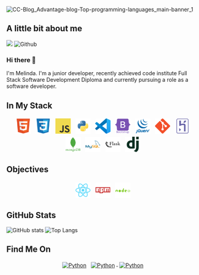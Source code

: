 ![CC-Blog_Advantage-blog-Top-programming-languages_main-banner_1](https://user-images.githubusercontent.com/64651250/131195748-2829fb5e-3464-466f-94f9-1788dcdb9d5e.jpeg)

## A little bit about me

![](https://visitor-badge.laobi.icu/badge?page_id=MelindaZhang2020.MelindaZhang2020)
![Github](https://img.shields.io/github/followers/MelindaZhang2020?label=Follow&style=social)

### Hi there 👋

I'm Melinda. I'm a junior developer, recently achieved code institute Full Stack Software Development Diploma and currently pursuing a role as a software developer. 

## In My Stack

<p align="center">
<img src="https://github.com/devicons/devicon/blob/master/icons/html5/html5-original.svg" alt="HTML5" height="40" style="vertical-align:top; margin:4px">
<img src="https://github.com/devicons/devicon/blob/master/icons/css3/css3-original.svg" alt="CSS3" height="40" style="vertical-align:top; margin:4px">
<img src="https://raw.githubusercontent.com/github/explore/80688e429a7d4ef2fca1e82350fe8e3517d3494d/topics/javascript/javascript.png" alt="Javascript" height="40" style="vertical-align:top; margin:4px">
<img src="https://raw.githubusercontent.com/github/explore/80688e429a7d4ef2fca1e82350fe8e3517d3494d/topics/python/python.png" alt="Python" height="40" style="vertical-align:top; margin:4px">
<img src="https://raw.githubusercontent.com/github/explore/80688e429a7d4ef2fca1e82350fe8e3517d3494d/topics/visual-studio-code/visual-studio-code.png" alt="VS Code" height="40" style="vertical-align:top; margin:4px">
<img src="https://github.com/devicons/devicon/blob/master/icons/bootstrap/bootstrap-plain-wordmark.svg" alt="Bootstrap" height="40" style="vertical-align:top; margin:4px">
<img src="https://github.com/devicons/devicon/blob/master/icons/jquery/jquery-plain-wordmark.svg" alt="jQuery" height="40" style="vertical-align:top; margin:4px">
<img src="https://github.com/devicons/devicon/blob/master/icons/git/git-original.svg" alt="Git" height="40" style="vertical-align:top; margin:4px">
<img src="https://github.com/devicons/devicon/blob/master/icons/heroku/heroku-original.svg" alt="Heroku" height="40" style="vertical-align:top; margin:4px">
<img src="https://github.com/devicons/devicon/blob/master/icons/mongodb/mongodb-plain-wordmark.svg" alt="MongoDB" height="40" style="vertical-align:top; margin:4px">
<img src="https://github.com/devicons/devicon/blob/master/icons/mysql/mysql-original-wordmark.svg" alt="MySQL" height="40" style="vertical-align:top; margin:4px">
<img src="https://github.com/devicons/devicon/blob/master/icons/flask/flask-original-wordmark.svg" alt="Flask" height="40" style="vertical-align:top; margin:4px">
<img src="https://github.com/devicons/devicon/blob/master/icons/django/django-plain.svg" alt="Django" height="40" style="vertical-align:top; margin:4px">
</p>

## Objectives

<p align="center">
<img src="https://github.com/devicons/devicon/blob/master/icons/react/react-original.svg" alt="React" height="40" style="vertical-align:top; margin:4px">
<img src="https://github.com/devicons/devicon/blob/master/icons/npm/npm-original-wordmark.svg" alt="npm" height="40" style="vertical-align:top; margin:4px">
<img src="https://github.com/devicons/devicon/blob/master/icons/nodejs/nodejs-plain-wordmark.svg" alt="nodejs" height="40" style="vertical-align:top; margin:4px">
</p>

## GitHub Stats
![GitHub stats](https://github-readme-stats.vercel.app/api?username=MelindaZhang2020&show_icons=true&theme=tokyonight)
![Top Langs](https://github-readme-stats.vercel.app/api/top-langs/?username=MelindaZhang2020&layout=compact&show_icons=true&theme=tokyonight)

## Find Me On

<p align="center">
 <a href="https://linkedin.com/in/melinda-zhang-2020" target="_blank" rel="noopener noreferrer"> <img src="https://cdn.jsdelivr.net/npm/simple-icons@v3/icons/linkedin.svg" alt="Python" height="40" style="vertical-align:top; margin:4px"></a>
 <a href="https://twitter.com/melindazhang4" target="_blank" rel="noopener noreferrer"> <img src="https://cdn.jsdelivr.net/npm/simple-icons@v3/icons/twitter.svg" alt="Python" height="40" style="vertical-align:top; margin:4px"> </a>
 <a href="mailto:melindahongyezhang@gmail.com"> <img src="https://cdn.jsdelivr.net/npm/simple-icons@v3/icons/gmail.svg" alt="Python" height="40" style="vertical-align:top; margin:4px"></a>
</p>

